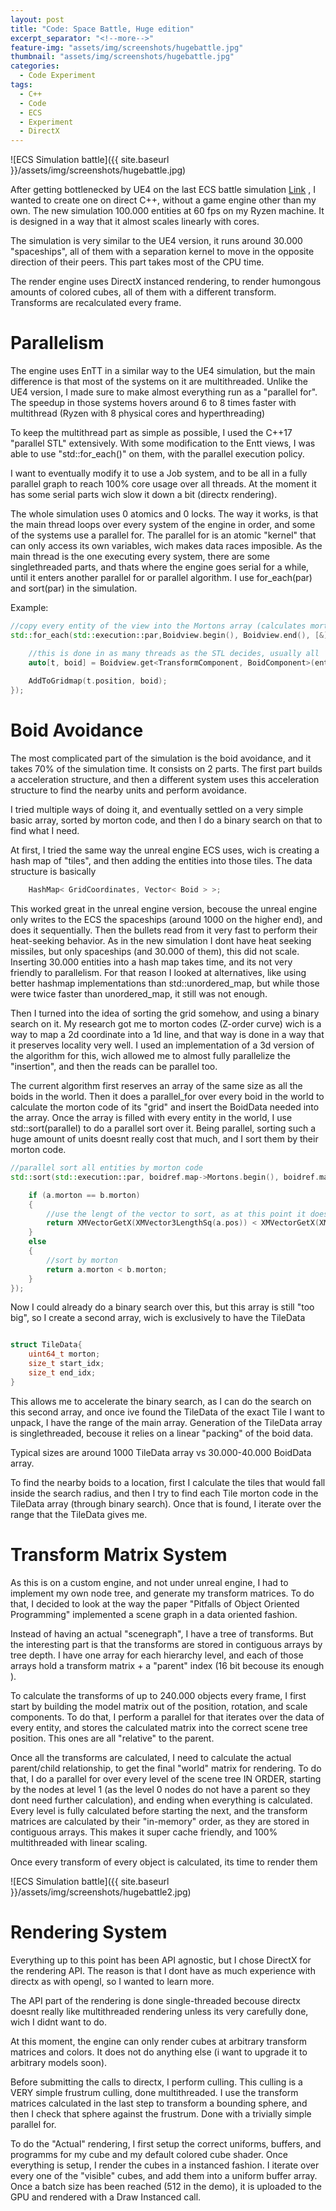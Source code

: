 ```yaml
---
layout: post
title: "Code: Space Battle, Huge edition"
excerpt_separator: "<!--more-->"
feature-img: "assets/img/screenshots/hugebattle.jpg"
thumbnail: "assets/img/screenshots/hugebattle.jpg"
categories:
  - Code Experiment
tags:
  - C++
  - Code
  - ECS
  - Experiment
  - DirectX
---
```


![ECS Simulation battle]({{ site.baseurl }}/assets/img/screenshots/hugebattle.jpg)


After getting bottlenecked by UE4 on the last ECS battle simulation [Link](http://victor.madtriangles.com/code%20experiment/2018/03/25/post-ue4-ecs-battle.html)   , I wanted to create one on direct C++, without a game engine other than my own.
The new simulation 100.000 entities at 60 fps on my Ryzen machine. It is designed in a way that it almost scales linearly with cores. 

The simulation is very similar to the UE4 version, it runs around 30.000 "spaceships", all of them with a separation kernel to move in the opposite direction of their peers. This part takes most of the CPU time.

The render engine uses DirectX instanced rendering, to render humongous amounts of colored cubes, all of them with a different transform. Transforms are recalculated every frame.

<!--more-->

**Parallelism**
========================================

The engine uses EnTT in a similar way to the UE4 simulation, but the main difference is that most of the systems on it are multithreaded. 
Unlike the UE4 version, I made sure to make almost everything run as a "parallel for". The speedup in those systems hovers around 6 to 8 times faster with multithread (Ryzen with 8 physical cores and hyperthreading)

To keep the multithread part as simple as possible, I used the C++17 "parallel STL" extensively. With some modification to the Entt views, I was able to use "std::for_each()" on them, with the parallel execution policy.

I want to eventually modify it to use a Job system, and to be all in a fully parallel graph to reach 100% core usage over all threads. At the moment it has some serial parts wich slow it down a bit (directx rendering). 


The whole simulation uses 0 atomics and 0 locks. The way it works, is that the main thread loops over every system of the engine in order, and some of the systems use a parallel for. The parallel for is an atomic "kernel" that can only access its own variables, wich makes data races imposible. As the main thread is the one executing every system, there are some singlethreaded parts, and thats where the engine goes serial for a while, until it enters another parallel for or parallel algorithm. I use for_each(par) and sort(par) in the simulation. 

Example:

```cpp
//copy every entity of the view into the Mortons array (calculates morton too)
std::for_each(std::execution::par,Boidview.begin(), Boidview.end(), [&](const auto entity) {

	//this is done in as many threads as the STL decides, usually all
	auto[t, boid] = Boidview.get<TransformComponent, BoidComponent>(entity);
		
	AddToGridmap(t.position, boid);			
});
```

**Boid Avoidance**
========================================

The most complicated part of the simulation is the boid avoidance, and it takes 70% of the simulation time. It consists on 2 parts. The first part builds a acceleration structure, and then a different system uses this acceleration structure to find the nearby units and perform avoidance.

I tried multiple ways of doing it, and eventually settled on a very simple basic array, sorted by morton code, and then I do a binary search on that to find what I need.

At first, I tried the same way the unreal engine ECS uses, wich is creating a hash map of "tiles", and then adding the entities into those tiles. The data structure is basically
```cpp
    HashMap< GridCoordinates, Vector< Boid > >;
```
This worked great in the unreal engine version, becouse the unreal engine only writes to the ECS the spaceships (around 1000 on the higher end), and does it sequentially. Then the bullets read from it very fast to perform their heat-seeking behavior. 
As in the new simulation I dont have heat seeking missiles, but only spaceships (and 30.000 of them), this did not scale. Inserting 30.000 entities into a hash map takes time, and its not very friendly to parallelism. For that reason I looked at alternatives, like using better hashmap implementations than std::unordered_map, but while those were twice faster than unordered_map, it still was not enough.

Then I turned into the idea of sorting the grid somehow, and using a binary search on it. My research got me to morton codes (Z-order curve) wich is a way to map a 2d coordinate into a 1d line, and that way is done in a way that it preserves locality very well. I used an implementation of a 3d version of the algorithm for this, wich allowed me to almost fully parallelize the "insertion", and then the reads can be parallel too.

The current algorithm first reserves an array of the same size as all the boids in the world. Then it does a parallel_for over every boid in the world to calculate the morton code of its "grid" and insert the BoidData needed into the array. Once the array is filled with every entity in the world, I use std::sort(parallel) to do a parallel sort over it. Being parallel, sorting such a huge amount of units doesnt really cost that much, and I sort them by their morton code.

```cpp
//parallel sort all entities by morton code
std::sort(std::execution::par, boidref.map->Mortons.begin(), boidref.map->Mortons.end(), [](const GridItem2&a, const GridItem2&b) {

	if (a.morton == b.morton)
	{
		//use the lengt of the vector to sort, as at this point it doesnt matter much
		return XMVectorGetX(XMVector3LengthSq(a.pos)) < XMVectorGetX(XMVector3LengthSq(b.pos));
	}
	else
	{
		//sort by morton
		return a.morton < b.morton;
	}
});
```


Now I could already do a binary search over this, but this array is still "too big", so I create a second array, wich is exclusively to have the TileData
```cpp

struct TileData{
    uint64_t morton;
    size_t start_idx;
    size_t end_idx;
}

```

This allows me to accelerate the binary search, as I can do the search on this second array, and once ive found the TileData of the exact Tile I want to unpack, I have the range of the main array. 
Generation of the TileData array is singlethreaded, becouse it relies on a linear "packing" of the boid data.

Typical sizes are around 1000 TileData array vs 30.000-40.000 BoidData array.


To find the nearby boids to a location, first I calculate the tiles that would fall inside the search radius, and then I try to find each Tile morton code in the TileData array (through binary search). Once that is found, I iterate over the range that the TileData gives me.

**Transform Matrix System**
========================================

As this is on a custom engine, and not under unreal engine, I had to implement my own node tree, and generate my transform matrices. 
To do that, I decided to look at the way the paper "Pitfalls of Object Oriented Programming" implemented a scene graph in a data oriented fashion. 

Instead of having an actual "scenegraph", I have a tree of transforms. But the interesting part is that the transforms are stored in contiguous arrays by tree depth.
I have one array for each hierarchy level, and each of those arrays hold a transform matrix + a "parent" index (16 bit becouse its enough ). 

To calculate the transforms of up to 240.000 objects every frame, I first start by building the model matrix out of the position, rotation, and scale components. To do that, I perform a parallel for that iterates over the data of every entity, and stores the calculated matrix into the correct scene tree position. This ones are all "relative" to the parent.

Once all the transforms are calculated, I need to calculate the actual parent/child relationship, to get the final "world" matrix for rendering. To do that, I do a parallel for over every level of the scene tree IN ORDER, starting by the nodes at level 1 (as the level 0 nodes do not have a parent so they dont need further calculation), and ending when everything is calculated.
Every level is fully calculated before starting the next, and the transform matrices are calculated by their "in-memory" order, as they are stored in contiguous arrays. This makes it super cache friendly, and 100% multithreaded with linear scaling.

Once every transform of every object is calculated, its time to render them


![ECS Simulation battle]({{ site.baseurl }}/assets/img/screenshots/hugebattle2.jpg)

**Rendering System**
========================================
Everything up to this point has been API agnostic, but I chose DirectX for the rendering API. The reason is that I dont have as much experience with directx as with opengl, so I wanted to learn more.

The API part of the rendering is done single-threaded becouse directx doesnt really like multithreaded rendering unless its very carefully done, wich I didnt want to do.

At this moment, the engine can only render cubes at arbitrary transform matrices and colors. It does not do anything else (i want to upgrade it to arbitrary models soon).

Before submitting the calls to directx, I perform culling. This culling is a VERY simple frustrum culling, done multithreaded. I use the transform matrices calculated in the last step to transform a bounding sphere, and then I check that sphere against the frustrum. Done with a trivially simple parallel for.

To do the "Actual" rendering, I first setup the correct uniforms, buffers, and programms for my cube and my default colored cube shader. Once everything is setup, I render the cubes in a instanced fashion. I iterate over every one of the "visible" cubes, and add them into a uniform buffer array. Once a batch size has been reached (512 in the demo), it is uploaded to the GPU and rendered with a Draw Instanced call.



